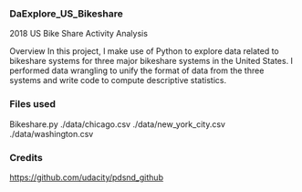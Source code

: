 ### DaExplore_US_Bikeshare
2018 US Bike Share Activity Analysis

Overview
In this project, I make use of Python to explore data related to bikeshare systems for three major bikeshare systems in the United States. I performed data wrangling to unify the format of data from the three systems and write code to compute descriptive statistics.

### Files used
Bikeshare.py
./data/chicago.csv
./data/new_york_city.csv
./data/washington.csv


### Credits
https://github.com/udacity/pdsnd_github
